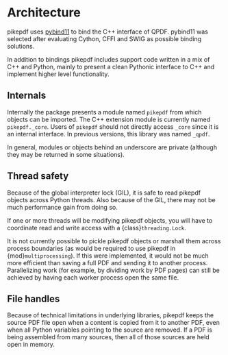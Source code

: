 # Architecture

pikepdf uses [pybind11](https://github.com/pybind/pybind11) to bind the
C++ interface of QPDF. pybind11 was selected after evaluating Cython, CFFI and
SWIG as possible binding solutions.

In addition to bindings pikepdf includes support code written in a mix of C++
and Python, mainly to present a clean Pythonic interface to C++ and implement
higher level functionality.

## Internals

Internally the package presents a module named `pikepdf` from which objects
can be imported. The C++ extension module is currently named `pikepdf._core`.
Users of `pikepdf` should not directly access `_core` since it is an
internal interface. In previous versions, this library was named `_qpdf`.

In general, modules or objects behind an underscore are private (although they
may be returned in some situations).

## Thread safety

Because of the global interpreter lock (GIL), it is safe to read pikepdf
objects across Python threads. Also because of the GIL, there may not be much
performance gain from doing so.

If one or more threads will be modifying pikepdf objects, you will have to
coordinate read and write access with a {class}`threading.Lock`.

It is not currently possible to pickle pikepdf objects or marshall them across
process boundaries (as would be required to use pikepdf in
{mod}`multiprocessing`). If this were implemented, it would not be much more
efficient than saving a full PDF and sending it to another process.
Parallelizing work (for example, by dividing work by PDF pages) can still be
achieved by having each worker process open the same file.

## File handles

Because of technical limitations in underlying libraries, pikepdf keeps the
source PDF file open when a content is copied from it to another PDF, even when
all Python variables pointing to the source are removed. If a PDF is being
assembled from many sources, then all of those sources are held open in memory.
